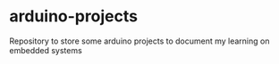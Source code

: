 # arduino-projects
Repository to store some arduino projects to document my learning on embedded systems
